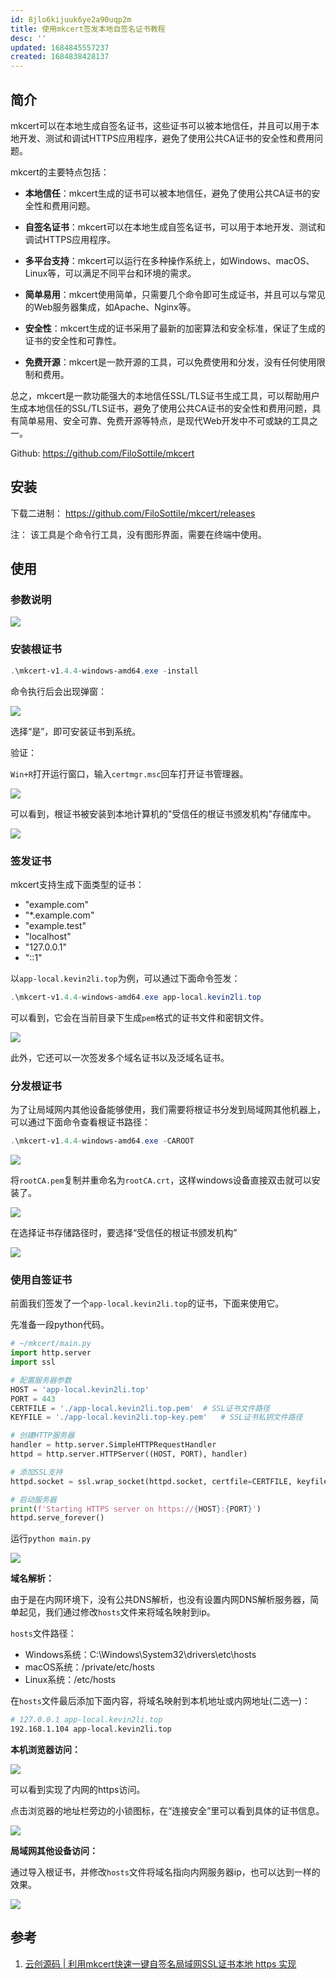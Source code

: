 ```yaml
---
id: 8jlo6kijuuk6ye2a90uqp2m
title: 使用mkcert签发本地自签名证书教程
desc: ''
updated: 1684845557237
created: 1684838428137
---
```



## 简介
mkcert可以在本地生成自签名证书，这些证书可以被本地信任，并且可以用于本地开发、测试和调试HTTPS应用程序，避免了使用公共CA证书的安全性和费用问题。

mkcert的主要特点包括：

- **本地信任**：mkcert生成的证书可以被本地信任，避免了使用公共CA证书的安全性和费用问题。

- **自签名证书**：mkcert可以在本地生成自签名证书，可以用于本地开发、测试和调试HTTPS应用程序。

- **多平台支持**：mkcert可以运行在多种操作系统上，如Windows、macOS、Linux等，可以满足不同平台和环境的需求。

- **简单易用**：mkcert使用简单，只需要几个命令即可生成证书，并且可以与常见的Web服务器集成，如Apache、Nginx等。

- **安全性**：mkcert生成的证书采用了最新的加密算法和安全标准，保证了生成的证书的安全性和可靠性。

- **免费开源**：mkcert是一款开源的工具，可以免费使用和分发，没有任何使用限制和费用。

总之，mkcert是一款功能强大的本地信任SSL/TLS证书生成工具，可以帮助用户生成本地信任的SSL/TLS证书，避免了使用公共CA证书的安全性和费用问题，具有简单易用、安全可靠、免费开源等特点，是现代Web开发中不可或缺的工具之一。

Github: https://github.com/FiloSottile/mkcert  

## 安装

下载二进制： https://github.com/FiloSottile/mkcert/releases

注： 该工具是个命令行工具，没有图形界面，需要在终端中使用。


## 使用

### 参数说明
![](https://minio.kevin2li.top/image-bed/blog/20230523184812.png)


### 安装根证书
``` powershell
.\mkcert-v1.4.4-windows-amd64.exe -install
```
命令执行后会出现弹窗：

![](https://minio.kevin2li.top/image-bed/blog/20230523185000.png)

选择“是”，即可安装证书到系统。

验证：

`Win+R`打开运行窗口，输入`certmgr.msc`回车打开证书管理器。

![](https://minio.kevin2li.top/image-bed/blog/20230523185313.png)

可以看到，根证书被安装到本地计算机的"受信任的根证书颁发机构"存储库中。

![](https://minio.kevin2li.top/image-bed/blog/20230523185919.png)

### 签发证书

mkcert支持生成下面类型的证书：
- "example.com"
- "*.example.com"
- "example.test"
- "localhost"
- "127.0.0.1"
- "::1"

以`app-local.kevin2li.top`为例，可以通过下面命令签发：

``` powershell 
.\mkcert-v1.4.4-windows-amd64.exe app-local.kevin2li.top
```

可以看到，它会在当前目录下生成`pem`格式的证书文件和密钥文件。

![](https://minio.kevin2li.top/image-bed/blog/20230523190155.png)

此外，它还可以一次签发多个域名证书以及泛域名证书。

### 分发根证书

为了让局域网内其他设备能够使用，我们需要将根证书分发到局域网其他机器上，可以通过下面命令查看根证书路径：

``` powershell
.\mkcert-v1.4.4-windows-amd64.exe -CAROOT
```

![](https://minio.kevin2li.top/image-bed/blog/20230523190859.png)

将`rootCA.pem`复制并重命名为`rootCA.crt`，这样windows设备直接双击就可以安装了。

![](https://minio.kevin2li.top/image-bed/blog/20230523191431.png)

在选择证书存储路径时，要选择“受信任的根证书颁发机构”

![](https://minio.kevin2li.top/image-bed/blog/20230523191757.png)

### 使用自签证书
前面我们签发了一个`app-local.kevin2li.top`的证书，下面来使用它。  

先准备一段python代码。

``` python
# ~/mkcert/main.py
import http.server
import ssl

# 配置服务器参数
HOST = 'app-local.kevin2li.top'
PORT = 443
CERTFILE = './app-local.kevin2li.top.pem'  # SSL证书文件路径
KEYFILE = './app-local.kevin2li.top-key.pem'   # SSL证书私钥文件路径

# 创建HTTP服务器
handler = http.server.SimpleHTTPRequestHandler
httpd = http.server.HTTPServer((HOST, PORT), handler)

# 添加SSL支持
httpd.socket = ssl.wrap_socket(httpd.socket, certfile=CERTFILE, keyfile=KEYFILE, server_side=True)

# 启动服务器
print(f'Starting HTTPS server on https://{HOST}:{PORT}')
httpd.serve_forever()
```

运行`python main.py`

![](https://minio.kevin2li.top/image-bed/blog/20230523200655.png)

**域名解析：**

由于是在内网环境下，没有公共DNS解析，也没有设置内网DNS解析服务器，简单起见，我们通过修改`hosts`文件来将域名映射到ip。

`hosts`文件路径：
- Windows系统：C:\Windows\System32\drivers\etc\hosts
- macOS系统：/private/etc/hosts
- Linux系统：/etc/hosts

在`hosts`文件最后添加下面内容，将域名映射到本机地址或内网地址(二选一)：
``` bash 
# 127.0.0.1 app-local.kevin2li.top
192.168.1.104 app-local.kevin2li.top
```

**本机浏览器访问：**

![](https://minio.kevin2li.top/image-bed/blog/20230523200615.png)

可以看到实现了内网的https访问。  

点击浏览器的地址栏旁边的小锁图标，在“连接安全”里可以看到具体的证书信息。

![](https://minio.kevin2li.top/image-bed/blog/20230523202425.png)

**局域网其他设备访问：**

通过导入根证书，并修改`hosts`文件将域名指向内网服务器ip，也可以达到一样的效果。

![](https://minio.kevin2li.top/image-bed/blog/20230523203359.png)

## 参考
1. [云创源码 | 利用mkcert快速一键自签名局域网SSL证书本地 https 实现](https://www.loowp.com/24938.html)